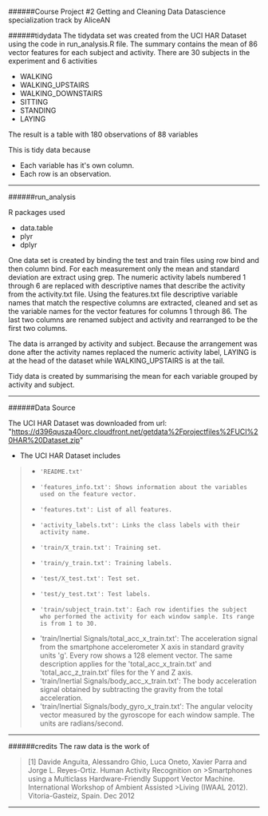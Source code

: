 
######Course Project #2 Getting and Cleaning Data
Datascience specialization track
by AliceAN 

######tidydata
The tidydata set was created from the UCI HAR Dataset using the code in run_analysis.R file.
The summary contains the mean of 86 vector features for each subject and activity. 
There are 30 subjects in the experiment and 6 activities
- WALKING
- WALKING_UPSTAIRS
- WALKING_DOWNSTAIRS
- SITTING
- STANDING
- LAYING

The result is a table with 180 observations of 88 variables 

This is tidy data because

- Each variable has it's own column.
- Each row is an observation.

***
######run_analysis

R packages used 
- data.table
- plyr
- dplyr

One data set is created by binding the test and train files using row bind and then column bind.
For each measurement only the mean and standard deviation are extract using grep. The numeric activity labels numbered 1 through 6 are replaced with descriptive names that describe the activity from the activity.txt file. Using the features.txt file descriptive variable names that match the respective columns are extracted, cleaned and set as the variable names for the vector features for columns 1 through 86. The last two columns are renamed subject and activity and rearranged to be the first two columns. 

The data is arranged by activity and subject. Because the arrangement was done after the activity names replaced the numeric activity label, LAYING is at the head of the dataset while WALKING_UPSTAIRS is at the tail. 

Tidy data is created by summarising the mean for each variable grouped by activity and subject. 

***
######Data Source

The UCI HAR Dataset was downloaded from url: "https://d396qusza40orc.cloudfront.net/getdata%2Fprojectfiles%2FUCI%20HAR%20Dataset.zip"

- The UCI HAR Dataset includes

> -     'README.txt'
> -     'features_info.txt': Shows information about the variables used on the feature vector.
> -     'features.txt': List of all features.
> -     'activity_labels.txt': Links the class labels with their activity name.
> -     'train/X_train.txt': Training set.
> -     'train/y_train.txt': Training labels.
> -     'test/X_test.txt': Test set.
> -     'test/y_test.txt': Test labels.
> -     'train/subject_train.txt': Each row identifies the subject who performed the activity for each window sample. Its range is from 1 to 30. 
> - 'train/Inertial Signals/total_acc_x_train.txt': The acceleration signal from the smartphone accelerometer X axis in standard gravity units 'g'. Every row shows a 128 element vector. The same description applies for the 'total_acc_x_train.txt' and 'total_acc_z_train.txt' files for the Y and Z axis. 
> - 'train/Inertial Signals/body_acc_x_train.txt': The body acceleration signal obtained by subtracting the gravity from the total acceleration. 
> - 'train/Inertial Signals/body_gyro_x_train.txt': The angular velocity vector measured by the gyroscope for each window sample. The units are radians/second. 

***

######credits
The raw data is the work of 
>[1] Davide Anguita, Alessandro Ghio, Luca Oneto, Xavier Parra and Jorge L. Reyes-Ortiz. Human Activity Recognition on >Smartphones using a Multiclass Hardware-Friendly Support Vector Machine. International Workshop of Ambient Assisted >Living (IWAAL 2012). Vitoria-Gasteiz, Spain. Dec 2012

***






